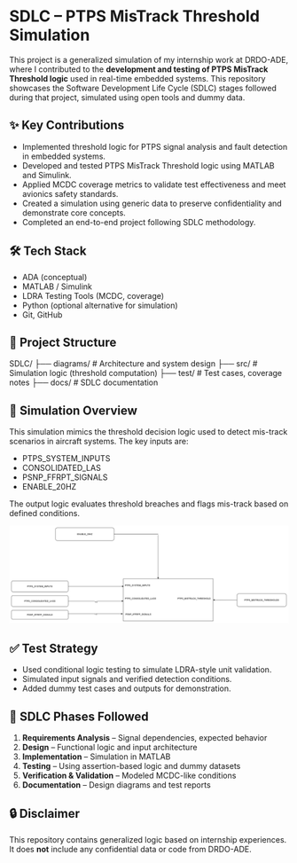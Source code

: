 # SDLC – PTPS MisTrack Threshold Simulation

This project is a generalized simulation of my internship work at DRDO-ADE, where I contributed to the **development and testing of PTPS MisTrack Threshold logic** used in real-time embedded systems. This repository showcases the Software Development Life Cycle (SDLC) stages followed during that project, simulated using open tools and dummy data.

## ✨ Key Contributions
- Implemented threshold logic for PTPS signal analysis and fault detection in embedded systems.
- Developed and tested PTPS MisTrack Threshold logic using MATLAB and Simulink.
- Applied MCDC coverage metrics to validate test effectiveness and meet avionics safety standards.
- Created a simulation using generic data to preserve confidentiality and demonstrate core concepts.
- Completed an end-to-end project following SDLC methodology.

## 🛠️ Tech Stack
- ADA (conceptual)
- MATLAB / Simulink
- LDRA Testing Tools (MCDC, coverage)
- Python (optional alternative for simulation)
- Git, GitHub

## 📂 Project Structure
SDLC/
├── diagrams/ # Architecture and system design
├── src/ # Simulation logic (threshold computation)
├── test/ # Test cases, coverage notes
├── docs/ # SDLC documentation

## 🧪 Simulation Overview

This simulation mimics the threshold decision logic used to detect mis-track scenarios in aircraft systems. The key inputs are:
- PTPS_SYSTEM_INPUTS
- CONSOLIDATED_LAS
- PSNP_FFRPT_SIGNALS
- ENABLE_20HZ

The output logic evaluates threshold breaches and flags mis-track based on defined conditions.

![PTPS Threshold Architecture](diagrams/ptps_threshold_architecture.png)

## ✅ Test Strategy
- Used conditional logic testing to simulate LDRA-style unit validation.
- Simulated input signals and verified detection conditions.
- Added dummy test cases and outputs for demonstration.

## 📘 SDLC Phases Followed
1. **Requirements Analysis** – Signal dependencies, expected behavior
2. **Design** – Functional logic and input architecture
3. **Implementation** – Simulation in MATLAB
4. **Testing** – Using assertion-based logic and dummy datasets
5. **Verification & Validation** – Modeled MCDC-like conditions
6. **Documentation** – Design diagrams and test reports

## 🔒 Disclaimer
This repository contains generalized logic based on internship experiences. It does **not** include any confidential data or code from DRDO-ADE.

